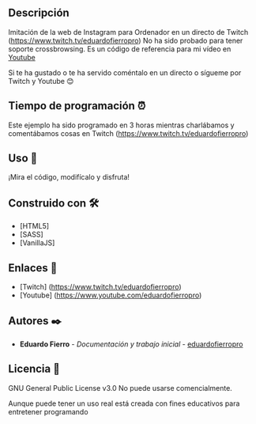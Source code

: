 ## Descripción
Imitación de la web de Instagram para Ordenador en un directo de Twitch (https://www.twitch.tv/eduardofierropro)
No ha sido probado para tener soporte crossbrowsing. Es un código de referencia para mi vídeo en [Youtube](https://www.youtube.com/watch?v=8yUGkNZhN5A)

Si te ha gustado o te ha servido coméntalo en un directo o sígueme por Twitch y Youtube 😊

## Tiempo de programación ⏰
Este ejemplo ha sido programado en 3 horas mientras charlábamos y comentábamos cosas en Twitch (https://www.twitch.tv/eduardofierropro)

## Uso 🚀
¡Mira el código, modifícalo y disfruta!

## Construido con 🛠️
* [HTML5]
* [SASS]
* [VanillaJS]

## Enlaces 📖
* [Twitch] (https://www.twitch.tv/eduardofierropro)
* [Youtube] (https://www.youtube.com/eduardofierropro)

## Autores ✒️
* **Eduardo Fierro** - *Documentación y trabajo inicial* - [eduardofierropro](https://github.com/eduardofierropro)

## Licencia 📄
GNU General Public License v3.0
No puede usarse comencialmente.

Aunque puede tener un uso real está creada con fines educativos para entretener programando 